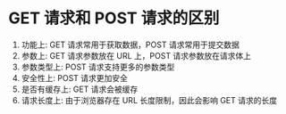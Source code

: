 # GET 请求和 POST 请求的区别

1. 功能上: GET 请求常用于获取数据，POST 请求常用于提交数据
2. 参数上: GET 请求参数放在 URL 上，POST 请求参数放在请求体上
3. 参数类型上: POST 请求支持更多的参数类型
4. 安全性上: POST 请求更加安全
5. 是否有缓存上: GET 请求会被缓存
6. 请求长度上: 由于浏览器存在 URL 长度限制，因此会影响 GET 请求的长度